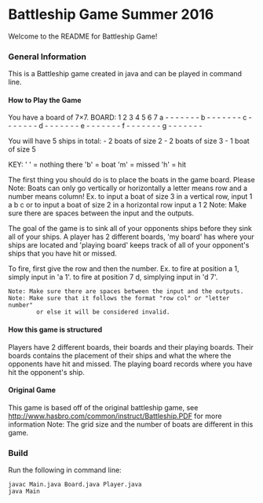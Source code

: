 # Battleship Game Summer 2016

Welcome to the README for Battleship Game!

### General Information
This is a Battleship game created in java and can be played in command line.

#### How to Play the Game
You have a board of 7×7.
BOARD:
  1 2 3 4 5 6 7
a - - - - - - -
b - - - - - - -
c - - - - - - -
d - - - - - - -
e - - - - - - -
f - - - - - - -
g - - - - - - -

You will have 5 ships in total:
	 - 2 boats of size 2
	 - 2 boats of size 3
	 - 1 boat of size 5

KEY: 
' ' = nothing there
'b' = boat
'm' = missed
'h' = hit
 
 The first thing you should do is to place the boats in the game board.
 Please Note: Boats can only go vertically or horizontally a letter means row 
 and a number means column!
	Ex. to input a boat of size 3 in a vertical row, input 1 a b c
		or to input a boat of size 2 in a horizontal row input a 1 2
	Note: Make sure there are spaces between the input and the outputs.
 
 The goal of the game is to sink all of your opponents ships before they
 sink all of your ships. A player has 2 different boards, 'my board' has where
 your ships are located and 'playing board' keeps track of all of 
 your opponent's ships that you have hit or missed.
 
 To fire, first give the row and then the number.
 	Ex. to fire at position a 1, simply input in 'a 1'.
 		to fire at position 7 d, simplying input in 'd 7'.
 	
 	Note: Make sure there are spaces between the input and the outputs.
 	Note: Make sure that it follows the format "row col" or "letter number"
 			or else it will be considered invalid.

#### How this game is structured
Players have 2 different boards, their boards and their playing boards.
Their boards contains the placement of their ships and what the
where the opponents have hit and missed. The playing board records where
you have hit the opponent's ship.

#### Original Game
This game is based off of the original battleship game, see 
http://www.hasbro.com/common/instruct/Battleship.PDF for more information
	Note: The grid size and the number of boats are different in this game.

### Build
Run the following in command line:
```
javac Main.java Board.java Player.java
java Main
```